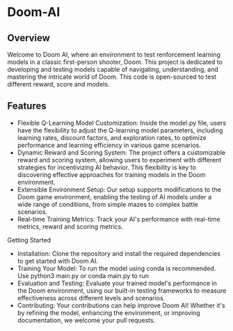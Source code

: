 # Doom-AI


## Overview

Welcome to Doom AI, where an environment to test renforcement learning models in a classic first-person shooter, Doom. This project is dedicated to developing and testing models capable of navigating, understanding, and mastering the intricate world of Doom. This code is open-sourced to test different reward, score and models.

## Features

- Flexible Q-Learning Model Customization: Inside the model.py file, users have the flexibility to adjust the Q-learning model parameters, including learning rates, discount factors, and exploration rates, to optimize performance and learning efficiency in various game scenarios.
- Dynamic Reward and Scoring System: The project offers a customizable reward and scoring system, allowing users to experiment with different strategies for incentivizing AI behavior. This flexibility is key to discovering effective approaches for training models in the Doom environment.
- Extensible Environment Setup: Our setup supports modifications to the Doom game environment, enabling the testing of AI models under a wide range of conditions, from simple mazes to complex battle scenarios.
- Real-time Training Metrics: Track your AI's performance with real-time metrics, reward and scoring metrics.

Getting Started

- Installation: Clone the repository and install the required dependencies to get started with Doom AI.
- Training Your Model: To run the model using conda is recommended. Use python3 main.py or conda main.py to run
- Evaluation and Testing: Evaluate your trained model's performance in the Doom environment, using our built-in testing frameworks to measure effectiveness across different levels and scenarios.
- Contributing: Your contributions can help improve Doom AI! Whether it's by refining the model, enhancing the environment, or improving documentation, we welcome your pull requests.

